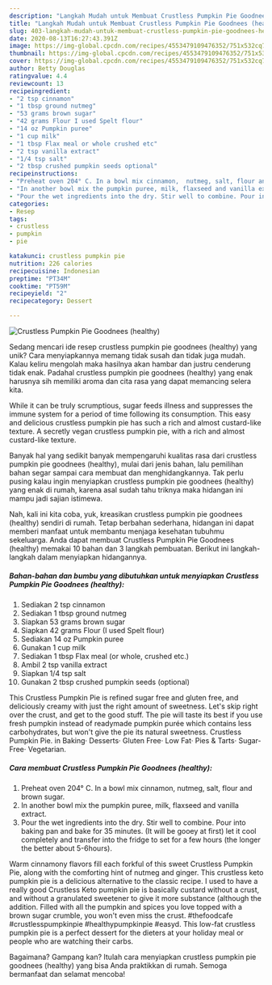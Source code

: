```yaml
---
description: "Langkah Mudah untuk Membuat Crustless Pumpkin Pie Goodnees (healthy) yang Bikin Ngiler"
title: "Langkah Mudah untuk Membuat Crustless Pumpkin Pie Goodnees (healthy) yang Bikin Ngiler"
slug: 403-langkah-mudah-untuk-membuat-crustless-pumpkin-pie-goodnees-healthy-yang-bikin-ngiler
date: 2020-08-13T16:27:43.391Z
image: https://img-global.cpcdn.com/recipes/4553479109476352/751x532cq70/crustless-pumpkin-pie-goodnees-healthy-recipe-main-photo.jpg
thumbnail: https://img-global.cpcdn.com/recipes/4553479109476352/751x532cq70/crustless-pumpkin-pie-goodnees-healthy-recipe-main-photo.jpg
cover: https://img-global.cpcdn.com/recipes/4553479109476352/751x532cq70/crustless-pumpkin-pie-goodnees-healthy-recipe-main-photo.jpg
author: Betty Douglas
ratingvalue: 4.4
reviewcount: 13
recipeingredient:
- "2 tsp cinnamon"
- "1 tbsp ground nutmeg"
- "53 grams brown sugar"
- "42 grams Flour I used Spelt flour"
- "14 oz Pumpkin puree"
- "1 cup milk"
- "1 tbsp Flax meal or whole crushed etc"
- "2 tsp vanilla extract"
- "1/4 tsp salt"
- "2 tbsp crushed pumpkin seeds optional"
recipeinstructions:
- "Preheat oven 204° C. In a bowl mix cinnamon,  nutmeg, salt, flour and brown sugar."
- "In another bowl mix the pumpkin puree, milk, flaxseed and vanilla extract."
- "Pour the wet ingredients into the dry. Stir well to combine. Pour into baking pan and bake for 35 minutes. (It will be gooey at first) let it cool completely and transfer into the fridge to set for a few hours (the longer the better about 5-6hours)."
categories:
- Resep
tags:
- crustless
- pumpkin
- pie

katakunci: crustless pumpkin pie 
nutrition: 226 calories
recipecuisine: Indonesian
preptime: "PT34M"
cooktime: "PT59M"
recipeyield: "2"
recipecategory: Dessert

---
```



![Crustless Pumpkin Pie Goodnees (healthy)](https://img-global.cpcdn.com/recipes/4553479109476352/751x532cq70/crustless-pumpkin-pie-goodnees-healthy-recipe-main-photo.jpg)

Sedang mencari ide resep crustless pumpkin pie goodnees (healthy) yang unik? Cara menyiapkannya memang tidak susah dan tidak juga mudah. Kalau keliru mengolah maka hasilnya akan hambar dan justru cenderung tidak enak. Padahal crustless pumpkin pie goodnees (healthy) yang enak harusnya sih memiliki aroma dan cita rasa yang dapat memancing selera kita.

While it can be truly scrumptious, sugar feeds illness and suppresses the immune system for a period of time following its consumption. This easy and delicious crustless pumpkin pie has such a rich and almost custard-like texture. A secretly vegan crustless pumpkin pie, with a rich and almost custard-like texture.

Banyak hal yang sedikit banyak mempengaruhi kualitas rasa dari crustless pumpkin pie goodnees (healthy), mulai dari jenis bahan, lalu pemilihan bahan segar sampai cara membuat dan menghidangkannya. Tak perlu pusing kalau ingin menyiapkan crustless pumpkin pie goodnees (healthy) yang enak di rumah, karena asal sudah tahu triknya maka hidangan ini mampu jadi sajian istimewa.


Nah, kali ini kita coba, yuk, kreasikan crustless pumpkin pie goodnees (healthy) sendiri di rumah. Tetap berbahan sederhana, hidangan ini dapat memberi manfaat untuk membantu menjaga kesehatan tubuhmu sekeluarga. Anda dapat membuat Crustless Pumpkin Pie Goodnees (healthy) memakai 10 bahan dan 3 langkah pembuatan. Berikut ini langkah-langkah dalam menyiapkan hidangannya.

<!--inarticleads1-->

##### Bahan-bahan dan bumbu yang dibutuhkan untuk menyiapkan Crustless Pumpkin Pie Goodnees (healthy):

1. Sediakan 2 tsp cinnamon
1. Sediakan 1 tbsp ground nutmeg
1. Siapkan 53 grams brown sugar
1. Siapkan 42 grams Flour (I used Spelt flour)
1. Sediakan 14 oz Pumpkin puree
1. Gunakan 1 cup milk
1. Sediakan 1 tbsp Flax meal (or whole, crushed etc.)
1. Ambil 2 tsp vanilla extract
1. Siapkan 1/4 tsp salt
1. Gunakan 2 tbsp crushed pumpkin seeds (optional)


This Crustless Pumpkin Pie is refined sugar free and gluten free, and deliciously creamy with just the right amount of sweetness. Let&#39;s skip right over the crust, and get to the good stuff. The pie will taste its best if you use fresh pumpkin instead of readymade pumpkin purée which contains less carbohydrates, but won&#39;t give the pie its natural sweetness. Crustless Pumpkin Pie. in Baking· Desserts· Gluten Free· Low Fat· Pies &amp; Tarts· Sugar-Free· Vegetarian. 

<!--inarticleads2-->

##### Cara membuat Crustless Pumpkin Pie Goodnees (healthy):

1. Preheat oven 204° C. In a bowl mix cinnamon,  nutmeg, salt, flour and brown sugar.
1. In another bowl mix the pumpkin puree, milk, flaxseed and vanilla extract.
1. Pour the wet ingredients into the dry. Stir well to combine. Pour into baking pan and bake for 35 minutes. (It will be gooey at first) let it cool completely and transfer into the fridge to set for a few hours (the longer the better about 5-6hours).


Warm cinnamony flavors fill each forkful of this sweet Crustless Pumpkin Pie, along with the comforting hint of nutmeg and ginger. This crustless keto pumpkin pie is a delicious alternative to the classic recipe. I used to have a really good Crustless Keto pumpkin pie is basically custard without a crust, and without a granulated sweetener to give it more substance (although the addition. Filled with all the pumpkin and spices you love topped with a brown sugar crumble, you won&#39;t even miss the crust. #thefoodcafe #crustlesspumpkinpie #healthypumpkinpie #easyd. This low-fat crustless pumpkin pie is a perfect dessert for the dieters at your holiday meal or people who are watching their carbs. 

Bagaimana? Gampang kan? Itulah cara menyiapkan crustless pumpkin pie goodnees (healthy) yang bisa Anda praktikkan di rumah. Semoga bermanfaat dan selamat mencoba!
